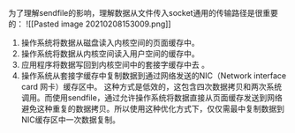 为了理解sendfile的影响，理解数据从文件传入socket通用的传输路径是很重要的：
![[Pasted image 20210208153009.png]]
1. 操作系统将数据从磁盘读入内核空间的页面缓存中。
2. 操作系统将数据从内核空间读入用户空间的缓存中。
3. 应用程序将数据写回到内核空间中的套接字缓存中去	。
4. 操作系统从套接字缓存中复制数据到通过网络发送的NIC（Network interface card 网卡）缓存区中。
这种方式是低效的，这包含四次数据拷贝和两次系统调用。而使用sendfile，通过允许操作系统将数据直接从页面缓存发送到网络避免这种重复的数据拷贝。所以使用这种优化方式下，仅仅需最中复制数据到NIC缓存区中一次数据复制。